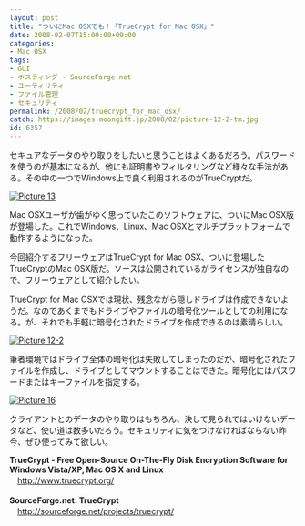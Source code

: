 ```yaml
---
layout: post
title: "ついにMac OSXでも！「TrueCrypt for Mac OSX」"
date: 2008-02-07T15:00:00+09:00
categories:
- Mac OSX
tags: 
- GUI
- ホスティング - SourceForge.net
- ユーティリティ
- ファイル管理
- セキュリティ
permalink: /2008/02/truecrypt_for_mac_osx/
catch: https://images.moongift.jp/2008/02/picture-12-2-tm.jpg
id: 6357
---
```

セキュアなデータのやり取りをしたいと思うことはよくあるだろう。パスワードを使うのが基本になるが、他にも証明書やフィルタリングなど様々な手法がある。その中の一つでWindows上で良く利用されるのがTrueCryptだ。   
  
[![Picture 13](https://images.moongift.jp/2008/02/picture-13-tm.jpg)](https://images.moongift.jp/2008/02/picture-13.png)  
  
Mac OSXユーザが歯がゆく思っていたこのソフトウェアに、ついにMac OSX版が登場した。これでWindows、Linux、Mac OSXとマルチプラットフォームで動作するようになった。   
  
今回紹介するフリーウェアはTrueCrypt for Mac OSX、ついに登場したTrueCryptのMac OSX版だ。ソースは公開されているがライセンスが独自なので、フリーウェアとして紹介したい。   
<!--more-->  
TrueCrypt for Mac OSXでは現状、残念ながら隠しドライブは作成できないようだ。なのであくまでもドライブやファイルの暗号化ツールとしての利用になる。が、それでも手軽に暗号化されたドライブを作成できるのは素晴らしい。   
  
[![Picture 12-2](https://images.moongift.jp/2008/02/picture-12-2-tm.jpg)](https://images.moongift.jp/2008/02/picture-12-2.png)  
  
筆者環境ではドライブ全体の暗号化は失敗してしまったのだが、暗号化されたファイルを作成し、ドライブとしてマウントすることはできた。暗号化にはパスワードまたはキーファイルを指定する。   
  
[![Picture 16](https://images.moongift.jp/2008/02/picture-16-tm.jpg)](https://images.moongift.jp/2008/02/picture-16.png)  
  
クライアントとのデータのやり取りはもちろん、決して見られてはいけないデータなど、使い道は数多いだろう。セキュリティに気をつけなければならない昨今、ぜひ使ってみて欲しい。   
  
**TrueCrypt - Free Open-Source On-The-Fly Disk Encryption Software for Windows Vista/XP, Mac OS X and Linux**   
　[http://www.truecrypt.org/   
](http://www.truecrypt.org/)  
**SourceForge.net: TrueCrypt**   
　[http://sourceforge.net/projects/truecrypt/   
](http://sourceforge.net/projects/truecrypt/)

